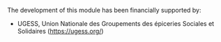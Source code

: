 The development of this module has been financially supported by:

- UGESS, Union Nationale des Groupements des épiceries Sociales et
  Solidaires (<https://ugess.org/>)
